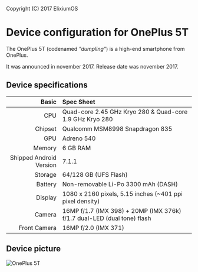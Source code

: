 Copyright (C) 2017 ElixiumOS

Device configuration for OnePlus 5T
=========================================

The OnePlus 5T (codenamed _"dumpling"_) is a high-end smartphone from OnePlus.

It was announced in november 2017. Release date was november 2017.

## Device specifications

Basic   | Spec Sheet
-------:|:-------------------------
CPU     | Quad-core 2.45 GHz Kryo 280 & Quad-core 1.9 GHz Kryo 280
Chipset | Qualcomm MSM8998 Snapdragon 835
GPU     | Adreno 540
Memory  | 6 GB RAM
Shipped Android Version | 7.1.1
Storage | 64/128 GB (UFS Flash)
Battery | Non-removable Li-Po 3300 mAh (DASH)
Display | 1080 x 2160 pixels, 5.15 inches (~401 ppi pixel density)
Camera  | 16MP f/1.7 (IMX 398) + 20MP (IMX 376k) f/1.7 dual-LED (dual tone) flash
Front Camera  | 16MP f/2.0 (IMX 371)

## Device picture

![OnePlus 5T](https://i.imgur.com/SOy6q8U.png "OnePlus 5T Midnightblack")
